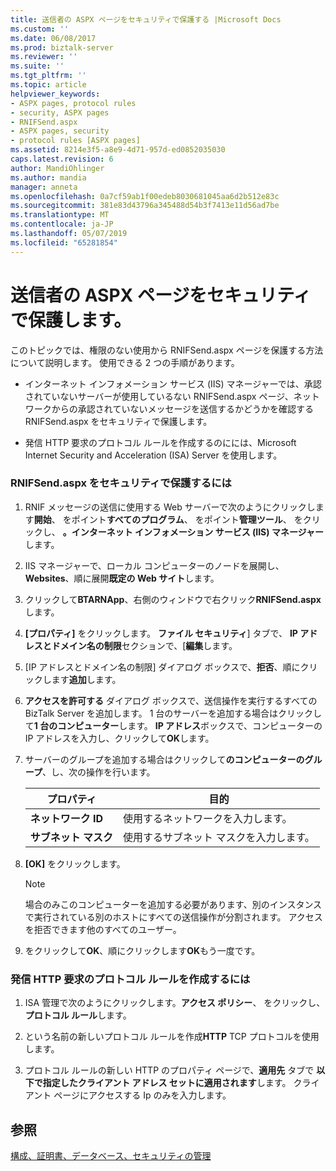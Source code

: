 ```yaml
---
title: 送信者の ASPX ページをセキュリティで保護する |Microsoft Docs
ms.custom: ''
ms.date: 06/08/2017
ms.prod: biztalk-server
ms.reviewer: ''
ms.suite: ''
ms.tgt_pltfrm: ''
ms.topic: article
helpviewer_keywords:
- ASPX pages, protocol rules
- security, ASPX pages
- RNIFSend.aspx
- ASPX pages, security
- protocol rules [ASPX pages]
ms.assetid: 8214e3f5-a8e9-4d71-957d-ed0852035030
caps.latest.revision: 6
author: MandiOhlinger
ms.author: mandia
manager: anneta
ms.openlocfilehash: 0a7cf59ab1f00edeb8030681045aa6d2b512e83c
ms.sourcegitcommit: 381e83d43796a345488d54b3f7413e11d56ad7be
ms.translationtype: MT
ms.contentlocale: ja-JP
ms.lasthandoff: 05/07/2019
ms.locfileid: "65281854"
---
```

# <a name="securing-the-sender-aspx-page"></a>送信者の ASPX ページをセキュリティで保護します。
このトピックでは、権限のない使用から RNIFSend.aspx ページを保護する方法について説明します。 使用できる 2 つの手順があります。  
  
-   インターネット インフォメーション サービス (IIS) マネージャーでは、承認されていないサーバーが使用しているない RNIFSend.aspx ページ、ネットワークからの承認されていないメッセージを送信するかどうかを確認する RNIFSend.aspx をセキュリティで保護します。  
  
-   発信 HTTP 要求のプロトコル ルールを作成するのにには、Microsoft Internet Security and Acceleration (ISA) Server を使用します。  
  
### <a name="to-secure-rnifsendaspx"></a>RNIFSend.aspx をセキュリティで保護するには  
  
1.  RNIF メッセージの送信に使用する Web サーバーで次のようにクリックします**開始**、 をポイント**すべてのプログラム**、 をポイント**管理ツール**、 をクリックし、  **。インターネット インフォメーション サービス (IIS) マネージャー**します。  
  
2.  IIS マネージャーで、ローカル コンピューターのノードを展開し、 **Websites**、順に展開**既定の Web サイト**します。  
  
3.  クリックして**BTARNApp**、右側のウィンドウで右クリック**RNIFSend.aspx**します。  
  
4.  **[プロパティ]** をクリックします。 **ファイル セキュリティ**] タブで、 **IP アドレスとドメイン名の制限**セクションで、[**編集**します。  
  
5.  [IP アドレスとドメイン名の制限] ダイアログ ボックスで、**拒否**、順にクリックします**追加**します。  
  
6.  **アクセスを許可する** ダイアログ ボックスで、送信操作を実行するすべての BizTalk Server を追加します。 1 台のサーバーを追加する場合はクリックして**1 台のコンピューター**します。 **IP アドレス**ボックスで、コンピューターの IP アドレスを入力し、クリックして**OK**します。  
  
7.  サーバーのグループを追加する場合はクリックして**のコンピューターのグループ**、し、次の操作を行います。  
  
    |プロパティ|目的|  
    |--------------|----------------|  
    |**ネットワーク ID**|使用するネットワークを入力します。|  
    |**サブネット マスク**|使用するサブネット マスクを入力します。|  
  
8.  **[OK]** をクリックします。  
  
    > [!NOTE]
    >  場合のみこのコンピューターを追加する必要があります、別のインスタンスで実行されている別のホストにすべての送信操作が分割されます。 アクセスを拒否できます他のすべてのユーザー。  
  
9. をクリックして**OK**、順にクリックします**OK**もう一度です。  
  
### <a name="to-create-a-protocol-rule-of-outgoing-http-requests"></a>発信 HTTP 要求のプロトコル ルールを作成するには  
  
1.  ISA 管理で次のようにクリックします。**アクセス ポリシー**、 をクリックし、**プロトコル ルール**します。  
  
2.  という名前の新しいプロトコル ルールを作成**HTTP** TCP プロトコルを使用します。  
  
3.  プロトコル ルールの新しい HTTP のプロパティ ページで、**適用先** タブで **以下で指定したクライアント アドレス セットに適用されます**します。 クライアント ページにアクセスする Ip のみを入力します。  
  
## <a name="see-also"></a>参照  
 [構成、証明書、データベース、セキュリティの管理](manage-configuration-certificates-databases-security.md)